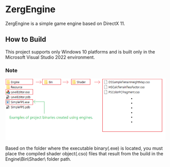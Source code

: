 # ZergEngine
ZergEngine is a simple game engine based on DirectX 11.

## How to Build
This project supports only Windows 10 platforms and is built only in the Microsoft Visual Studio 2022 environment.

### Note
![How to Run](Images/note1.png)

Based on the folder where the executable binary(.exe) is located, you must place the compiled shader object(.cso) files that result from the build in the Engine\Bin\Shader\ folder path.
